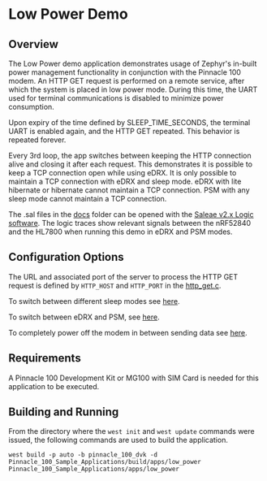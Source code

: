 # Low Power Demo

## Overview

The Low Power demo application demonstrates usage of Zephyr's in-built power management functionality in conjunction
with the Pinnacle 100 modem. An HTTP GET request is performed on a remote service, after which the system is placed
in low power mode. During this time, the UART used for terminal communications is disabled to minimize power consumption.

Upon expiry of the time defined by SLEEP_TIME_SECONDS, the terminal UART is enabled again, and the HTTP GET repeated.
This behavior is repeated forever.

Every 3rd loop, the app switches between keeping the HTTP connection alive and closing it after each request.
This demonstrates it is possible to keep a TCP connection open while using eDRX. It is only possible to maintain a TCP connection with eDRX and sleep mode. eDRX with lite hibernate or hibernate cannot maintain a TCP connection. PSM with any sleep mode cannot maintain a TCP connection.

The .sal files in the [docs](./docs) folder can be opened with the [Saleae v2.x Logic software](https://www.saleae.com/downloads/). The logic traces show relevant signals between the nRF52840 and the HL7800 when running this demo in eDRX and PSM modes.

## Configuration Options

The URL and associated port of the server to process the HTTP GET request is defined by `HTTP_HOST` and `HTTP_PORT` in
the [http_get.c](src/http_get.c).

To switch between different sleep modes see [here](prj.conf#L66).

To switch between eDRX and PSM, see [here](prj.conf#L69-L73).

To completely power off the modem in between sending data see [here](prj.conf#L13).

## Requirements

A Pinnacle 100 Development Kit or MG100 with SIM Card is needed for this application to be executed.

## Building and Running

From the directory where the `west init` and `west update` commands were issued, the following commands
are used to build the application.

```
west build -p auto -b pinnacle_100_dvk -d Pinnacle_100_Sample_Applications/build/apps/low_power Pinnacle_100_Sample_Applications/apps/low_power
```
